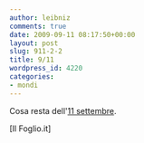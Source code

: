 ```yaml
---
author: leibniz
comments: true
date: 2009-09-11 08:17:50+00:00
layout: post
slug: 911-2-2
title: 9/11
wordpress_id: 4220
categories:
- mondi
---
```


Cosa resta dell'[11 settembre](http://www.ilfoglio.it/soloqui/3309).

[Il Foglio.it]

